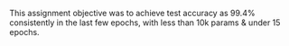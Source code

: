 This assignment objective was to achieve test accuracy as 99.4% consistently in the last few epochs, with less than 10k params & under 15 epochs. 
